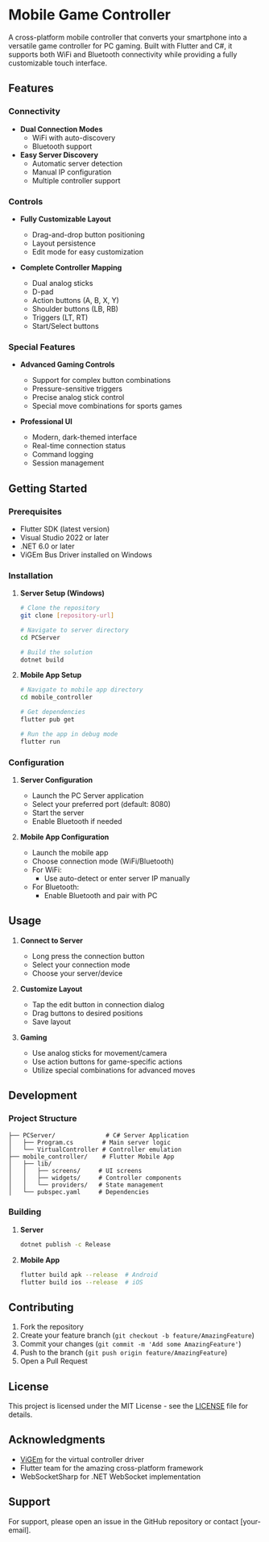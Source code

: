 # Mobile Game Controller

A cross-platform mobile controller that converts your smartphone into a versatile game controller for PC gaming. Built with Flutter and C#, it supports both WiFi and Bluetooth connectivity while providing a fully customizable touch interface.


## Features

### Connectivity
- **Dual Connection Modes**
  - WiFi with auto-discovery
  - Bluetooth support
- **Easy Server Discovery**
  - Automatic server detection
  - Manual IP configuration
  - Multiple controller support

### Controls
- **Fully Customizable Layout**
  - Drag-and-drop button positioning
  - Layout persistence
  - Edit mode for easy customization

- **Complete Controller Mapping**
  - Dual analog sticks
  - D-pad
  - Action buttons (A, B, X, Y)
  - Shoulder buttons (LB, RB)
  - Triggers (LT, RT)
  - Start/Select buttons

### Special Features
- **Advanced Gaming Controls**
  - Support for complex button combinations
  - Pressure-sensitive triggers
  - Precise analog stick control
  - Special move combinations for sports games

- **Professional UI**
  - Modern, dark-themed interface
  - Real-time connection status
  - Command logging
  - Session management

## Getting Started

### Prerequisites
- Flutter SDK (latest version)
- Visual Studio 2022 or later
- .NET 6.0 or later
- ViGEm Bus Driver installed on Windows

### Installation

1. **Server Setup (Windows)**
   ```bash
   # Clone the repository
   git clone [repository-url]
   
   # Navigate to server directory
   cd PCServer
   
   # Build the solution
   dotnet build
   ```

2. **Mobile App Setup**
   ```bash
   # Navigate to mobile app directory
   cd mobile_controller
   
   # Get dependencies
   flutter pub get
   
   # Run the app in debug mode
   flutter run
   ```

### Configuration

1. **Server Configuration**
   - Launch the PC Server application
   - Select your preferred port (default: 8080)
   - Start the server
   - Enable Bluetooth if needed

2. **Mobile App Configuration**
   - Launch the mobile app
   - Choose connection mode (WiFi/Bluetooth)
   - For WiFi:
     - Use auto-detect or enter server IP manually
   - For Bluetooth:
     - Enable Bluetooth and pair with PC

## Usage

1. **Connect to Server**
   - Long press the connection button
   - Select your connection mode
   - Choose your server/device

2. **Customize Layout**
   - Tap the edit button in connection dialog
   - Drag buttons to desired positions
   - Save layout

3. **Gaming**
   - Use analog sticks for movement/camera
   - Use action buttons for game-specific actions
   - Utilize special combinations for advanced moves

## Development

### Project Structure
```
├── PCServer/              # C# Server Application
│   ├── Program.cs        # Main server logic
│   └── VirtualController # Controller emulation
├── mobile_controller/    # Flutter Mobile App
│   ├── lib/
│   │   ├── screens/     # UI screens
│   │   ├── widgets/     # Controller components
│   │   └── providers/   # State management
│   └── pubspec.yaml     # Dependencies
```

### Building

1. **Server**
   ```bash
   dotnet publish -c Release
   ```

2. **Mobile App**
   ```bash
   flutter build apk --release  # Android
   flutter build ios --release  # iOS
   ```

## Contributing

1. Fork the repository
2. Create your feature branch (`git checkout -b feature/AmazingFeature`)
3. Commit your changes (`git commit -m 'Add some AmazingFeature'`)
4. Push to the branch (`git push origin feature/AmazingFeature`)
5. Open a Pull Request

## License

This project is licensed under the MIT License - see the [LICENSE](LICENSE) file for details.

## Acknowledgments

- [ViGEm](https://github.com/ViGEm) for the virtual controller driver
- Flutter team for the amazing cross-platform framework
- WebSocketSharp for .NET WebSocket implementation

## Support

For support, please open an issue in the GitHub repository or contact [your-email].
